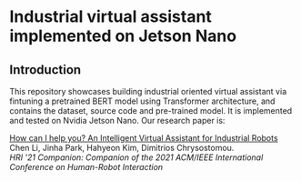 # Industrial virtual assistant implemented on Jetson Nano

## Introduction
This repository showcases building industrial oriented virtual assistant via fintuning a pretrained BERT model using Transformer architecture, and contains the dataset, source code and pre-trained model. It is implemented and tested on
Nvidia Jetson Nano. Our research paper is:

[How can I help you? An Intelligent Virtual Assistant for Industrial Robots](https://dl.acm.org/doi/10.1145/3434074.3447163) 
 Chen Li, Jinha Park, Hahyeon Kim, Dimitrios Chrysostomou.  
 *HRI '21 Companion: Companion of the 2021 ACM/IEEE International Conference on Human-Robot Interaction*
